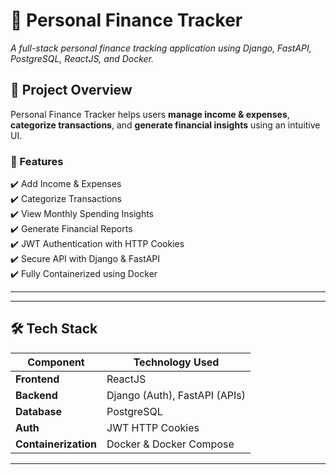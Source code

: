 # 🏦 **Personal Finance Tracker**

_A full-stack personal finance tracking application using Django, FastAPI, PostgreSQL, ReactJS, and Docker._

## 🚀 **Project Overview**

Personal Finance Tracker helps users **manage income & expenses**, **categorize transactions**, and **generate financial insights** using an intuitive UI.

### **📌 Features**

✔️ Add Income & Expenses  
✔️ Categorize Transactions  
✔️ View Monthly Spending Insights  
✔️ Generate Financial Reports  
✔️ JWT Authentication with HTTP Cookies  
✔️ Secure API with Django & FastAPI  
✔️ Fully Containerized using Docker

---

---

## 🛠️ **Tech Stack**

| Component            | Technology Used               |
| -------------------- | ----------------------------- |
| **Frontend**         | ReactJS                       |
| **Backend**          | Django (Auth), FastAPI (APIs) |
| **Database**         | PostgreSQL                    |
| **Auth**             | JWT HTTP Cookies              |
| **Containerization** | Docker & Docker Compose       |

---
